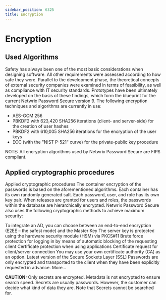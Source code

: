 ```yaml
---
sidebar_position: 6325
title: Encryption
---
```


# Encryption

## Used Algorithms

Safety has always been one of the most basic considerations when designing software. All other requirements were assessed according to how safe they were. Parallel to the development phase, the theoretical concepts of external security companies were examined in terms of feasibility, as well as compliance with IT security standards. Prototypes have been ultimately developed on the basis of these findings, which form the blueprint for the current Netwrix Password Secure version 9. The following encryption techniques and algorithms are currently in use:

* AES-GCM 256
* PBKDF2 with 623,420 SHA256 iterations (client- and server-side) for the creation of user hashes
* PBKDF2 with 610,005 SHA256 iterations for the encryption of the user keys
* ECC (with the "NIST P-521" curve) for the private-public key procedure

NOTE: All encryption algorithms used by Netwrix Password Secure are FIPS compliant.

## Applied cryptographic procedures

Applied cryptographic procedures
The container encryption of the passwords is based on the aforementioned algorithms. Each container has its own randomly generated salt. Each password, user, and role has its own key pair. When releases are granted for users and roles, the passwords within the database are hierarchically encrypted. Netwrix Password Secure also uses the following cryptographic methods to achieve maximum security:

To integrate an AD, you can choose between an end-to-end encryption (E2EE – the safest mode) and the Master Key
The server key is protected using the hardware security module (HSM) via PKCS#11
Brute force protection for logging in by means of automatic blocking of the requesting client
Certificate protection when using applications
Certificate request for client/server connection You may use your own certificate authority (CA) as an option.
Latest version of the Secure Sockets Layer (SSL)
Passwords are only encrypted and transported to the client when they have been explicitly requested in advance. More…

**CAUTION:** Only secrets are encrypted. Metadata is not encrypted to ensure search speed. Secrets are usually passwords. However, the customer can decide what kind of data they are. Note that Secrets cannot be searched for.